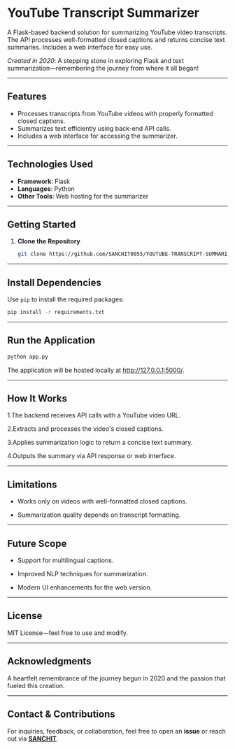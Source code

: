 
# YouTube Transcript Summarizer  

A Flask-based backend solution for summarizing YouTube video transcripts. The API processes well-formatted closed captions and returns concise text summaries. Includes a web interface for easy use.  

*Created in 2020*: A stepping stone in exploring Flask and text summarization—remembering the journey from where it all began! 

---

## Features  
- Processes transcripts from YouTube videos with properly formatted closed captions.  
- Summarizes text efficiently using back-end API calls.  
- Includes a web interface for accessing the summarizer.

   
---

## Technologies Used  
- **Framework**: Flask  
- **Languages**: Python  
- **Other Tools**: Web hosting for the summarizer  

---

## Getting Started  
1. **Clone the Repository**  
   ```bash
   git clone https://github.com/SANCHIT0055/YOUTUBE-TRANSCRIPT-SUMMARIZER

---


## Install Dependencies
Use `pip` to install the required packages:
```bash
pip install -r requirements.txt
```
---

## Run the Application
```bash
python app.py
```
The application will be hosted locally at http://127.0.0.1:5000/.

---


## How It Works
1.The backend receives API calls with a YouTube video URL.

2.Extracts and processes the video's closed captions.

3.Applies summarization logic to return a concise text summary.

4.Outputs the summary via API response or web interface.

---

## Limitations
- Works only on videos with well-formatted closed captions.

 - Summarization quality depends on transcript formatting.

---

## Future Scope
- Support for multilingual captions.

- Improved NLP techniques for summarization.

- Modern UI enhancements for the web version.
  
---

## License
MIT License—feel free to use and modify.

---

## Acknowledgments
A heartfelt remembrance of the journey begun in 2020 and the passion that fueled this creation.

---

## **Contact & Contributions**  
For inquiries, feedback, or collaboration, feel free to open an **issue** or reach out via [**SANCHIT**](mailto:sharmasanchit31@gmail.com).


